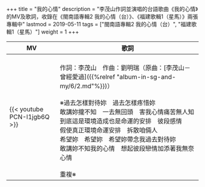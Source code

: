+++
title = "我的心情"
description = "李茂山作詞並演唱的台語歌曲《我的心情》的MV及歌詞，收錄在《閩南語專輯2 我的心情（台）》、《福建歌輯1（星馬）》兩張專輯中"
lastmod = 2019-05-11
tags = ["閩南語專輯2 我的心情（台）",  "福建歌輯1（星馬）"]
weight = 1
+++

MV  | 歌詞  
--------------|-------
{{< youtube PCN-I1jgb6Q >}}|<br/>作詞：李茂山　作曲：劉明瑞（原曲：[李茂山－曾經愛過]({{%relref "album-in-sg-and-my/6/2.md"%}})）<br/><br/>※過去怎樣對待妳　過去怎樣疼惜妳<br/>敢講妳攏不知　一去無回頭　害我心情痛苦無人知<br/>到底這是環境造成也是命運的安排　彼段感情<br/>假使真正環境命運安排　拆散咱倆人<br/>希望妳　希望妳　希望妳帶念我過去對待妳<br/>敢講妳不知我的心情　想起彼段戀情加添著我無奈心情<br/><br/>重複※